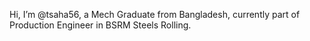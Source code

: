 Hi, I’m @tsaha56, a Mech Graduate from Bangladesh, currently part of Production Engineer in BSRM Steels Rolling.
